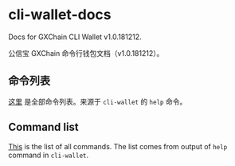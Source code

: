 # cli-wallet-docs
Docs for GXChain CLI Wallet v1.0.181212.

公信宝 GXChain 命令行钱包文档（v1.0.181212）。

## 命令列表
[这里](./help) 是全部命令列表。来源于 `cli-wallet` 的 `help` 命令。

## Command list
[This](./help) is the list of all commands. The list comes from output of `help` command in `cli-wallet`.
